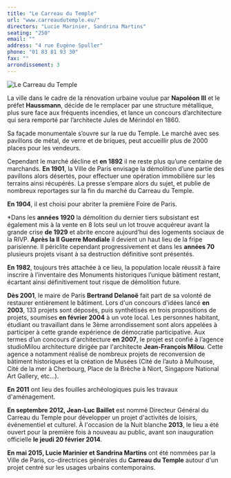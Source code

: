 ```yaml
---
title: "Le Carreau du Temple"
url: "www.carreaudutemple.eu/"
directors: "Lucie Marinier, Sandrina Martins"
seating: "250"
email: ""
address: "4 rue Eugène Spuller"
phone: "01 83 81 93 30"
fax: ""
arrondissement: 3 
---
```


![Le Carreau du Temple](../images/3eme/le-carreau-du-temple/le-carreau-du-temple-1.jpg)

La ville dans le cadre de la rénovation urbaine voulue par **Napoléon III** et le préfet **Haussmann**, décide de le remplacer par une structure métallique, plus sure face aux fréquents incendies, et lance un concours d’architecture qui sera remporté par l’architecte Jules de Mérindol en 1860.

Sa façade monumentale s’ouvre sur la rue du Temple. Le marché avec ses pavillons de métal, de verre et de briques, peut accueillir plus de 2000 places pour les vendeurs.

Cependant le marché décline et **en 1892** il ne reste plus qu’une centaine de marchands. **En 1901**, la Ville de Paris envisage la démolition d’une partie des pavillons alors désertés, pour effectuer une opération immobilière sur les terrains ainsi récupérés. La presse s’empare alors du sujet, et publie de nombreux reportages sur la fin du marché du Carreau du Temple.

**En 1904**, il est choisi pour abriter la première Foire de Paris.

*Dans les **années 1920** la démolition du dernier tiers subsistant est également mis à la vente en 8 lots seul un lot trouve acquéreur avant la grande crise **de 1929** et abrite encore aujourd’hui des logements sociaux de la RIVP. **Après la II Guerre Mondiale** il devient un haut lieu de la fripe parisienne. Il périclite cependant progressivement et dans les **années 70** plusieurs projets visant à sa destruction définitive sont présentés.

**En 1982**, toujours très attachée à ce lieu, la population locale réussit à faire inscrire à l’inventaire des Monuments historiques l’unique bâtiment restant, écartant ainsi définitivement tout risque de démolition future. 

**Dès 2001**, le maire de Paris **Bertrand Delanoë** fait part de sa volonté de restaurer entièrement le bâtiment. Lors d'un concours d'idées lancé **en 2003**, 133 projets sont déposés, puis synthétisés en trois propositions de projets, soumises **en février 2004** à un vote local. Les personnes habitant, étudiant ou travaillant dans le 3ème arrondissement sont alors appelées à participer à cette grande expérience de démocratie participative.
Aux termes d’un concours d'architecture **en 2007**, le projet est confié à l’agence studioMilou architecture dirigée par l'architecte **Jean-François Milou**. Cette agence a notamment réalisé de nombreux projets de reconversion de bâtiment historiques et la création de Musées (Cité de l’auto à Mulhouse, Cité de la mer à Cherbourg, Place de la Brèche à Niort, Singapore National Art Gallery, etc…). 

**En 2011** ont lieu des fouilles archéologiques puis les travaux d'aménagement.

**En septembre 2012, Jean-Luc Baillet** est nommé Directeur Général du Carreau du Temple pour développer un projet d'activités de loisirs, événementiel et culturel.
À l'occasion de la Nuit blanche **2013**, le lieu a été ouvert pour la première fois à nouveau au public, avant son inauguration officielle **le jeudi 20 février 2014**.

**En mai 2015, Lucie Marinier et Sandrina Martins** ont été nommées par la Ville de Paris, co-directrices générales du **Carreau du Temple** autour d'un projet centré sur les usages urbains contemporains.
